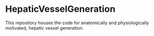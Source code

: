 # HepaticVesselGeneration
This repository houses the code for anatomically and physiologically motivated, hepatic vessel generation.  
